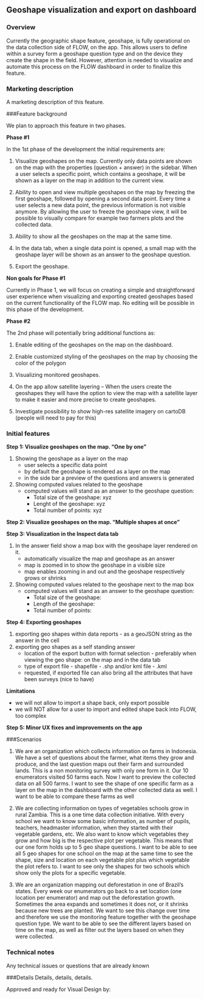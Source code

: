 Geoshape visualization and export on dashboard
-------------

### Overview

Currently the geographic shape feature, geoshape, is fully operational on the data collection side of FLOW, on the app. This allows users to define within a survey form a geoshape question type and on the device they create the shape in the field. However, attention is needed to visualize and automate this process on the FLOW dashboard in order to finalize this feature.

### Marketing description

A marketing description of this feature.

###Feature background

We plan to approach this feature in two phases.

**Phase #1**

In the 1st phase of the development the initial requirements are:
  
   1) Visualize geoshapes on the map. Currently only data points are shown on the map with the properties (question + answer) in the sidebar. When a user selects a specific point, which contains a geoshape, it will be shown as a layer on the map in addition to the current view.
  
   2) Ability to open and view multiple geoshapes on the map by freezing the first geoshape, followed by opening a second data point. Every time a user selects a new data point, the previous information is not visible anymore. By allowing the user to freeze the geoshape view, it will be possible to visually compare for example two farmers plots and the collected data.
  
   3) Ability to show all the geoshapes on the map at the same time. 
   
   4) In the data tab, when a single data point is opened, a small map with the geoshape layer will be shown as an answer to the geoshape question. 
  
   5) Export the geoshape. 

**Non goals for Phase #1**

Currently in Phase 1, we will focus on creating a simple and straightforward user experience when visualizing and exporting created geoshapes based on the current functionality of the FLOW map. No editing will be possible in this phase of the development.

**Phase #2**

The 2nd phase will potentially bring additional functions as:
   
   1) Enable editing of the geoshapes on the map on the dashboard. 
   
   2) Enable customized styling of the geoshapes on the map by choosing the color of the polygon
   
   3) Visualizing monitored geoshapes.    
   
   4) On the app allow satellite layering – When the users create the geoshapes they will have the option to view the map with a satellite layer to make it easier and more precise to create geoshapes.
   
   5) Investigate possibility to show high-res satellite imagery on cartoDB (people will need to pay for this)

### Initial features

**Step 1: Visualize geoshapes on the map. “One by one”**

1. Showing the geoshape as a layer on the map
   - user selects a specific data point
   - by default the geoshape is rendered as a layer on the map
   - in the side bar a preview of the questions and answers is generated
2. Showing computed values related to the geoshape 
   - computed values will stand as an answer to the geoshape question:
        - Total size of the geoshape: xyz
        - Lenght of the geoshape: xyz
        - Total number of points: xyz

**Step 2: Visualize geoshapes on the map. “Multiple shapes at once”** 

**Step 3: Visualization in the Inspect data tab**

1. In the answer field show a map box with the geoshape layer rendered on it.
   - automatically visualize the map and geoshape as an answer
   - map is zoomed in to show the geoshape in a visible size
   - map enables zooming in and out and the geoshape respectively grows or shrinks
2. Showing computed values related to the geoshape next to the map box
   - computed values will stand as an answer to the geoshape question:
      - Total size of the geoshape:
      - Length of the geoshape:
      - Total number of points:

**Step 4: Exporting geoshapes**

1. exporting geo shapes within data reports - as a geoJSON string as the answer in the cell 
2. exporting geo shapes as a self standing answer
   - location of the export button with format selection - preferably when viewing the geo shape: on the map and in the data tab
   - type of export file - shapefile - .shp and/or kml file - .kml
   - requested, if exported file can also bring all the attributes that have been surveys (nice to have)

**Limitations**

- we will not allow to import a shape back, only export possible
- we will NOT allow for a user to import and edited shape back into FLOW, too complex

**Step 5: Minor UX fixes and improvements on the app** 

###Scenarios

1) We are an organization which collects information on farms in Indonesia. We have a set of questions about the farmer, what items they grow and produce, and the last question maps out their farm and surrounded lands. This is a non monitoring survey with only one form in it. Our 10 enumerators visited 50 farms each. Now I want to preview the collected data on all 500 farms. I want to see the shape of one specific farm as a layer on the map in the dashboard with the other collected data as well. I want to be able to compare these farms as well

2) We are collecting information on types of vegetables schools grow in rural Zambia. This is a one time data collection initiative. With every school we want to know some basic information, as number of pupils, teachers, headmaster information, when they started with their vegetable gardens, etc. We also want to know which vegetables they grow and how big is the respective plot per vegetable. This means that our one form holds up to 5 geo shape questions.  I want to be able to see all 5 geo shapes for one school on the map at the same time to see the shape, size and location on each vegetable plot plus which vegetable the plot refers to. I want to see only the shapes for two schools which show only the plots for a specific vegetable. 

3) We are an organization mapping out deforestation in one of Brazil’s states. Every week our enumerators go back to a set location (one location per enumerator) and map out the deforestation growth. Sometimes the area expands and sometimes it does not, or it shrinks because new trees are planted. We want to see this change over time and therefore we use the monitoring feature together with the geoshape question type. We want to  be able to see the different layers based on time on the map, as well as filter out the layers based on when they were collected.   

### Technical notes
Any technical issues or questions that are already known


###Details
Details, details, details.

Approved and ready for Visual Design by:
 
 

